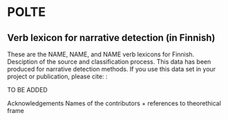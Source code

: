 # POLTE
<h2>Verb lexicon for narrative detection (in Finnish) </h2>

These are the NAME, NAME, and NAME verb lexicons for Finnish. Desciption of the source and classification process.
This data has been produced for narrative detection methods. If you use this data set in your project or publication, please cite: 
:

TO BE ADDED

Acknowledgements
Names of the contributors + references to theorethical frame
